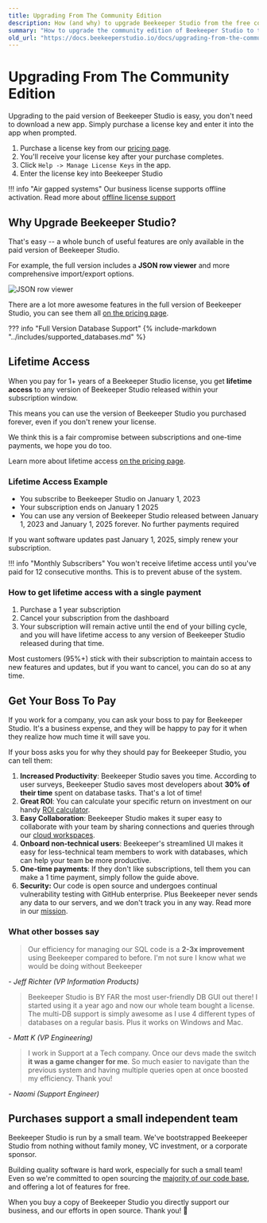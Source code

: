 ```yaml
---
title: Upgrading From The Community Edition
description: How (and why) to upgrade Beekeeper Studio from the free community edition to the full, paid version.
summary: "How to upgrade the community edition of Beekeeper Studio to the full commercial version."
old_url: "https://docs.beekeeperstudio.io/docs/upgrading-from-the-community-edition"
---
```


# Upgrading From The Community Edition

Upgrading to the paid version of Beekeeper Studio is easy, you don't need to download a new app. Simply purchase a license key and enter it into the app when prompted.

1. Purchase a license key from our [pricing page](https://beekeeperstudio.io/pricing).
1. You'll receive your license key after your purchase completes.
1. Click `Help -> Manage License Keys` in the app.
1. Enter the license key into Beekeeper Studio

!!! info "Air gapped systems"
    Our business license supports offline activation. Read more about [offline license support](../purchasing/license-types.md)

## Why Upgrade Beekeeper Studio?

That's easy -- a whole bunch of useful features are only available in the paid version of Beekeeper Studio.

For example, the full version includes a **JSON row viewer** and more comprehensive import/export options.

![JSON row viewer](../../assets/images/json-row-view.png)

There are a lot more awesome features in the full version of Beekeeper Studio, you can see them all [on the pricing page](https://beekeeperstudio.io/pricing).

??? info "Full Version Database Support"
    {% include-markdown "../includes/supported_databases.md" %}


## Lifetime Access

When you pay for 1+ years of a Beekeeper Studio license, you get **lifetime access** to any version of Beekeeper Studio released within your subscription window.

This means you can use the version of Beekeeper Studio you purchased forever, even if you don't renew your license.

We think this is a fair compromise between subscriptions and one-time payments, we hope you do too.

Learn more about lifetime access [on the pricing page](https://beekeeperstudio.io/pricing).

### Lifetime Access Example

- You subscribe to Beekeeper Studio on January 1, 2023
- Your subscription ends on January 1 2025
- You can use any version of Beekeeper Studio released between January 1, 2023 and January 1, 2025 forever. No further payments required

If you want software updates past January 1, 2025, simply renew your subscription.

!!! info "Monthly Subscribers"
    You won't receive lifetime access until you've paid for 12 consecutive months. This is to prevent abuse of the system.

### How to get lifetime access with a single payment

1. Purchase a 1 year subscription
2. Cancel your subscription from the dashboard
3. Your subscription will remain active until the end of your billing cycle, and you will have lifetime access to any version of Beekeeper Studio released during that time.

Most customers (95%+) stick with their subscription to maintain access to new features and updates, but if you want to cancel, you can do so at any time.


## Get Your Boss To Pay

If you work for a company, you can ask your boss to pay for Beekeeper Studio. It's a business expense, and they will be happy to pay for it when they realize how much time it will save you.

If your boss asks you for why they should pay for Beekeeper Studio, you can tell them:

1. **Increased Productivity**: Beekeeper Studio saves you time. According to user surveys, Beekeeper Studio saves most developers about **30% of their time** spent on database tasks. That's a lot of time!
2. **Great ROI**: You can calculate your specific return on investment on our handy [ROI calculator](https://beekeeperstudio.io/roi).
4. **Easy Collaboration**: Beekeeper Studio makes it super easy to collaborate with your team by sharing connections and queries through our [cloud workspaces](https://beekeeperstudio.io/workspaces).
5. **Onboard non-technical users**: Beekeeper's streamlined UI makes it easy for less-technical team members to work with databases, which can help your team be more productive.
6. **One-time payments**: If they don't like subscriptions, tell them you can make a 1 time payment, simply follow the guide above.
7. **Security:** Our code is open source and undergoes continual vulnerability testing with GitHub enterprise. Plus Beekeeper never sends any data to our servers, and we don't track you in any way. Read more in our  [mission](https://beekeeperstudio.io/mission).

### What other bosses say

> Our efficiency for managing our SQL code is a **2-3x improvement** using Beekeeper compared to before. I'm not sure I know what we would be doing without Beekeeper

*- Jeff Richter (VP Information Products)*

> Beekeeper Studio is BY FAR the most user-friendly DB GUI out there! I started using it a year ago and now our whole team bought a license. The multi-DB support is simply awesome as I use 4 different types of databases on a regular basis. Plus it works on Windows and Mac.

*- Matt K (VP Engineering)*

> I work in Support at a Tech company. Once our devs made the switch **it was a game changer for me**. So much easier to navigate than the previous system and having multiple queries open at once boosted my efficiency. Thank you!

*- Naomi (Support Engineer)*

## Purchases support a small independent team

Beekeeper Studio is run by a small team. We've bootstrapped Beekeeper Studio from nothing without family money, VC investment, or a corporate sponsor.

Building quality software is hard work, especially for such a small team! Even so we're committed to open sourcing the [majority of our code base](https://github.com/beekeeper-studio/beekeeper-studio), and offering a lot of features for free.

When you buy a copy of Beekeeper Studio you directly support our business, and our efforts in open source. Thank you! 🙏
